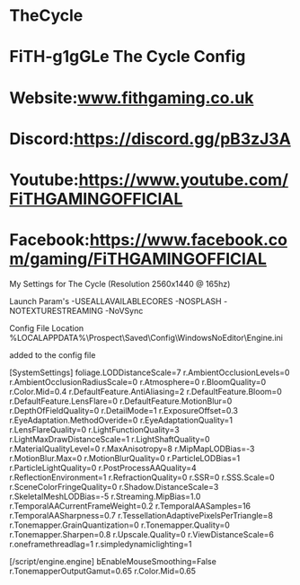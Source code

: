 # TheCycle
# FiTH-g1gGLe The Cycle Config
# Website:www.fithgaming.co.uk
# Discord:https://discord.gg/pB3zJ3A
# Youtube:https://www.youtube.com/FiTHGAMINGOFFICIAL
# Facebook:https://www.facebook.com/gaming/FiTHGAMINGOFFICIAL

My Settings for The Cycle (Resolution 2560x1440 @ 165hz)

Launch Param's
-USEALLAVAILABLECORES -NOSPLASH -NOTEXTURESTREAMING -NoVSync

Config File Location
%LOCALAPPDATA%\Prospect\Saved\Config\WindowsNoEditor\Engine.ini

added to the config file

[SystemSettings]
foliage.LODDistanceScale=7
r.AmbientOcclusionLevels=0
r.AmbientOcclusionRadiusScale=0
r.Atmosphere=0
r.BloomQuality=0
r.Color.Mid=0.4
r.DefaultFeature.AntiAliasing=2
r.DefaultFeature.Bloom=0
r.DefaultFeature.LensFlare=0
r.DefaultFeature.MotionBlur=0
r.DepthOfFieldQuality=0
r.DetailMode=1
r.ExposureOffset=0.3
r.EyeAdaptation.MethodOveride=0
r.EyeAdaptationQuality=1
r.LensFlareQuality=0
r.LightFunctionQuality=3
r.LightMaxDrawDistanceScale=1
r.LightShaftQuality=0
r.MaterialQualityLevel=0
r.MaxAnisotropy=8
r.MipMapLODBias=-3
r.MotionBlur.Max=0
r.MotionBlurQuality=0
r.ParticleLODBias=1
r.ParticleLightQuality=0
r.PostProcessAAQuality=4
r.ReflectionEnvironment=1
r.RefractionQuality=0
r.SSR=0
r.SSS.Scale=0
r.SceneColorFringeQuality=0
r.Shadow.DistanceScale=3
r.SkeletalMeshLODBias=-5
r.Streaming.MipBias=1.0
r.TemporalAACurrentFrameWeight=0.2
r.TemporalAASamples=16
r.TemporalAASharpness=0.7
r.TessellationAdaptivePixelsPerTriangle=8
r.Tonemapper.GrainQuantization=0
r.Tonemapper.Quality=0
r.Tonemapper.Sharpen=0.8
r.Upscale.Quality=0
r.ViewDistanceScale=6
r.oneframethreadlag=1
r.simpledynamiclighting=1

[/script/engine.engine]
bEnableMouseSmoothing=False
r.TonemapperOutputGamut=0.65
r.Color.Mid=0.65


